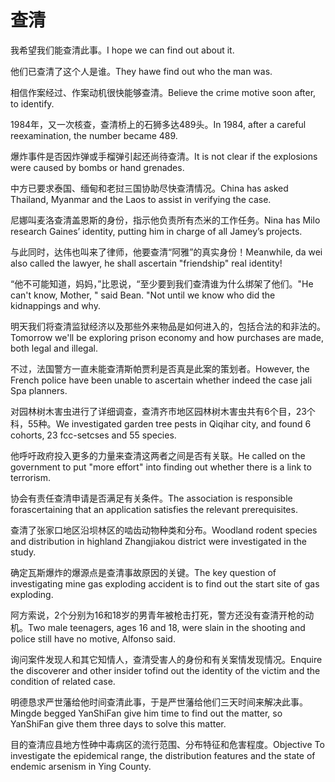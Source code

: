 # 查清

<p><span class="chinese">我希望我们能查清此事。</span><span class="english">I hope we can find out about it.</span></p>

<p><span class="chinese">他们已查清了这个人是谁。</span><span class="english">They hawe find out who the man was.</span></p>

<p><span class="chinese">相信作案经过、作案动机很快能够查清。</span><span class="english">Believe the crime motive soon after, to identify.</span></p>

<p><span class="chinese">1984年，又一次核查，查清桥上的石狮多达489头。</span><span class="english">In 1984, after a careful reexamination, the number became 489.</span></p>

<p><span class="chinese">爆炸事件是否因炸弹或手榴弹引起还尚待查清。</span><span class="english">It is not clear if the explosions were caused by bombs or hand grenades.</span></p>

<p><span class="chinese">中方已要求泰国、缅甸和老挝三国协助尽快查清情况。</span><span class="english">China has asked Thailand, Myanmar and the Laos to assist in verifying the case.</span></p>

<p><span class="chinese">尼娜叫麦洛查清盖恩斯的身份，指示他负责所有杰米的工作任务。</span><span class="english">Nina has Milo research Gaines’ identity, putting him in charge of all Jamey’s projects.</span></p>

<p><span class="chinese">与此同时，达伟也叫来了律师，他要查清“阿雅”的真实身份！</span><span class="english">Meanwhile, da wei also called the lawyer, he shall ascertain "friendship" real identity!</span></p>

<p><span class="chinese">“他不可能知道，妈妈，”比恩说，“至少要到我们查清谁为什么绑架了他们。</span><span class="english">"He can't know, Mother, " said Bean. "Not until we know who did the kidnappings and why.</span></p>

<p><span class="chinese">明天我们将查清监狱经济以及那些外来物品是如何进入的，包括合法的和非法的。</span><span class="english">Tomorrow we'll be exploring prison economy and how purchases are made, both legal and illegal.</span></p>

<p><span class="chinese">不过，法国警方一直未能查清斯帕贾利是否真是此案的策划者。</span><span class="english">However, the French police have been unable to ascertain whether indeed the case jali Spa planners.</span></p>

<p><span class="chinese">对园林树木害虫进行了详细调查，查清齐市地区园林树木害虫共有6个目，23个科，55种。</span><span class="english">We investigated garden tree pests in Qiqihar city, and found 6 cohorts, 23 fcc-setcses and 55 species.</span></p>

<p><span class="chinese">他呼吁政府投入更多的力量来查清这两者之间是否有关联。</span><span class="english">He called on the government to put "more effort" into finding out whether there is a link to terrorism.</span></p>

<p><span class="chinese">协会有责任查清申请是否满足有关条件。</span><span class="english">The association is responsible forascertaining that an application satisfies the relevant prerequisites.</span></p>

<p><span class="chinese">查清了张家口地区沿坝林区的啮齿动物种类和分布。</span><span class="english">Woodland rodent species and distribution in highland Zhangjiakou district were investigated in the study.</span></p>

<p><span class="chinese">确定瓦斯爆炸的爆源点是查清事故原因的关键。</span><span class="english">The key question of investigating mine gas exploding accident is to find out the start site of gas exploding.</span></p>

<p><span class="chinese">阿方索说，2个分别为16和18岁的男青年被枪击打死，警方还没有查清开枪的动机。</span><span class="english">Two male teenagers, ages 16 and 18, were slain in the shooting and police still have no motive, Alfonso said.</span></p>

<p><span class="chinese">询问案件发现人和其它知情人，查清受害人的身份和有关案情发现情况。</span><span class="english">Enquire the discoverer and other insider tofind out the identity of the victim and the condition of related case.</span></p>

<p><span class="chinese">明德恳求严世藩给他时间查清此事，于是严世藩给他们三天时间来解决此事。</span><span class="english">Mingde begged YanShiFan give him time to find out the matter, so YanShiFan give them three days to solve this matter.</span></p>

<p><span class="chinese">目的查清应县地方性砷中毒病区的流行范围、分布特征和危害程度。</span><span class="english">Objective To investigate the epidemical range, the distribution features and the state of endemic arsenism in Ying County.</span></p>

